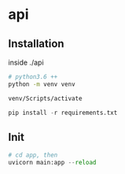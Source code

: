 # api

## Installation

inside ./api
```bash
# python3.6 ++
python -m venv venv

venv/Scripts/activate
```

```python
pip install -r requirements.txt
```

## Init
```python
# cd app, then
uvicorn main:app --reload
```
